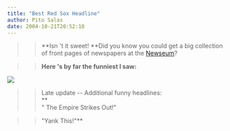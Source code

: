 ```yaml
---
title: "Best Red Sox Headline"
author: Pito Salas
date: 2004-10-21T20:52:10
---
```



>>

>> **Isn 't it sweet! **Did you know you could get a big collection of front
pages of newspapers at the
[Newseum](<http://www.newseum.org/todaysfrontpages/>)?

>>

>> **Here 's by far the funniest I saw:**

>>

>>
[![](https://i0.wp.com/s3.media.squarespace.com/production/1075723/12829350/weblogs/archives/redsox+win+2004-thumb.jpg?resize=200%2C278)](<http://s3.media.squarespace.com/production/1075723/12829350/weblogs/archives/redsox+win+2004.html>)

>>

>> Late update -- Additional funny headlines:  
>  **  
> " The Empire Strikes Out!"
>>

>> "Yank This!"**



